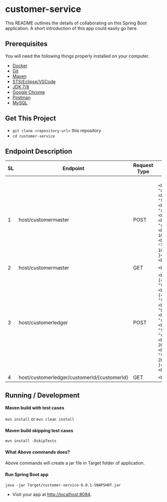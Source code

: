 # customer-service
This README outlines the details of collaborating on this Spring Boot application.
A short introduction of this app could easily go here.

## Prerequisites

You will need the following things properly installed on your computer.
* [Docker]()
* [Git](https://git-scm.com/)
* [Maven]()
* [STS/Eclipse/VSCode]()
* [JDK 7/8]()
* [Google Chrome](https://google.com/chrome/)
* [Postman]()
* [MySQL]()

## Get This Project

* `git clone <repository-url>` this repository
* `cd customer-service`

## Endpoint Description
| SL 	| Endpoint                                    	| Request Type 	| Data Format in Request Body                                                                                                                                                                                                                                                                                                      	|
|----	|---------------------------------------------	|--------------	|----------------------------------------------------------------------------------------------------------------------------------------------------------------------------------------------------------------------------------------------------------------------------------------------------------------------------------	|
| 1  	| host/customermaster                         	| POST         	| <br>```<br>{<br>	<br>    "data":{<br>		<br>      "type":"customer",<br>		<br>      "attributes":{<br>			<br>        "id": 1,<br>			<br>        "customerId": 1,<br>			<br>        "amount": 100.20,<br>			<br>        "lastTransactionDate": 100<br>		<br>      }<br>	<br>    }<br>}<br>```                                                          	|
| 2  	| host/customermaster                         	| GET          	| ```<br>X<br>```                                                                                                                                                                                                                                                                                                                  	|
| 3  	| host/customerledger                         	| POST         	| ```<br>{<br>	<br>"data":{<br>		<br>    "type":"ledger",<br>		<br>    "attributes":{<br>			<br>      "transactionId": 1,<br>			<br>      "batchId": 1,<br>			<br>      "customerId": 1,<br>			<br>      "transactionType": "credit",<br>			<br>      "amount": 200000.20,<br>			<br>      "transactionDate": 201<br>		<br>    }<br>	<br>  }<br>}<br><br>``` 	|
| 4  	| host/customerledger/customerId/{customerId} 	| GET          	| ```<br>X<br>```                                                                                                                                                                                                                                                                                                                  	|

## Running / Development
#### Maven build with test cases
`mvn install`
or
`mvn clean install`

#### Maven build skipping test cases
`mvn install -DskipTests`

#### What Above commands does?
Above commands will create a jar file in Target folder of application.

#### Run Spring Boot app
```
java -jar Target/customer-service-0.0.1-SNAPSHOT.jar
```

* Visit your app at [http://localhost:8084](http://localhost:8084).
